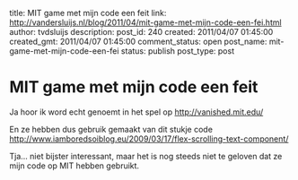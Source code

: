 title: MIT game met mijn code een feit
link: http://vandersluijs.nl/blog/2011/04/mit-game-met-mijn-code-een-fei.html
author: tvdsluijs
description: 
post_id: 240
created: 2011/04/07 01:45:00
created_gmt: 2011/04/07 01:45:00
comment_status: open
post_name: mit-game-met-mijn-code-een-fei
status: publish
post_type: post

# MIT game met mijn code een feit

Ja hoor ik word echt genoemt in het spel op <http://vanished.mit.edu/>   
  
En ze hebben dus gebruik gemaakt van dit stukje code <http://www.iamboredsoiblog.eu/2009/03/17/flex-scrolling-text-component/>  
  
Tja… niet bijster interessant, maar het is nog steeds niet te geloven dat ze mijn code op MIT hebben gebruikt.